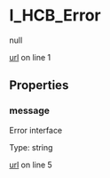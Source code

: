 # I_HCB_Error

null 

[url](https://github.com/devramsean0/hcb.js/blob/299d388/src/api_schemas/error.ts#L1) on line 1  

## Properties
### message

Error interface 

Type: string  

[url](https://github.com/devramsean0/hcb.js/blob/299d388/src/api_schemas/error.ts#L5) on line 5  
